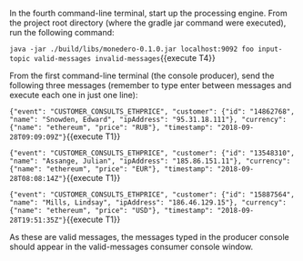 In the fourth command-line terminal, start up the processing engine. From the project root directory (where the gradle jar command were executed), run the following command:

`java -jar ./build/libs/monedero-0.1.0.jar localhost:9092 foo input-topic valid-messages invalid-messages`{{execute T4}} 

From the first command-line terminal (the console producer), send the following three messages (remember to type enter between messages and execute each one in just one line):


`{"event": "CUSTOMER_CONSULTS_ETHPRICE", "customer": {"id": "14862768", "name": "Snowden, Edward", "ipAddress": "95.31.18.111"}, "currency": {"name": "ethereum", "price": "RUB"}, "timestamp": "2018-09-28T09:09:09Z"}`{{execute T1}} 

`{"event": "CUSTOMER_CONSULTS_ETHPRICE", "customer": {"id": "13548310", "name": "Assange, Julian", "ipAddress": "185.86.151.11"}, "currency": {"name": "ethereum", "price": "EUR"}, "timestamp": "2018-09-28T08:08:14Z"}`{{execute T1}} 

`{"event": "CUSTOMER_CONSULTS_ETHPRICE", "customer": {"id": "15887564", "name": "Mills, Lindsay", "ipAddress": "186.46.129.15"}, "currency": {"name": "ethereum", "price": "USD"}, "timestamp": "2018-09-28T19:51:35Z"}`{{execute T1}} 

As these are valid messages, the messages typed in the producer console should appear in the valid-messages consumer console window.